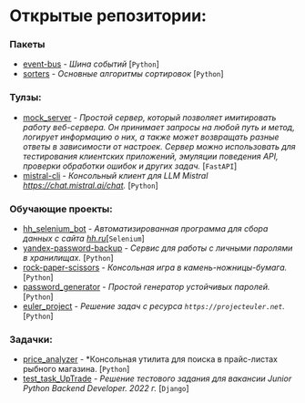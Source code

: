 # Открытые репозитории:

### Пакеты
- [event-bus](https://github.com/akchau/event-bus?tab=readme-ov-file#event-bus) - *Шина событий* [`Python`]
- [sorters](https://github.com/sofiiila/sorter) - *Основные алгоритмы сортировок* [`Python`]

### Тулзы:
- [mock_server](https://github.com/akchau/mock_server) - *Простой сервер, который позволяет имитировать работу веб-сервера. Он принимает запросы на любой путь и метод, логирует информацию о них, а также может возвращать разные ответы в зависимости от настроек. Сервер можно использовать для тестирования клиентских приложений, эмуляции поведения API, проверки обработки ошибок и других задач.* [`FastAPI`]
- [mistral-cli](https://github.com/akchau/mistral-test) - *Консольный клиент для LLM Mistral https://chat.mistral.ai/chat.* [`Python`]

### Обучающие проекты:
- [hh_selenium_bot](https://github.com/akchau/hh_selenium_bot) - *Автоматизированная программа для сбора данных с сайта [hh.ru](https://hh.ru)*[`Selenium`]
- [yandex-password-backup](https://github.com/akchau/yandex-passwords-backup) - *Сервис для работы с личными паролями в хранилищаx.* [`Python`]
- [rock-paper-scissors](https://github.com/akchau/rock-paper-scissors) - *Консольная игра в камень-ножницы-бумага.* [`Python`]
- [password_generator](https://github.com/akchau/password_generator) - *Простой генератор устойчивых паролей.* [`Python`]
- [euler_project](https://github.com/akchau/euler_project_tasks) - *Решение задач с ресурса `https://projecteuler.net`.* [`Python`]

### Задачки:
- [price_analyzer](https://github.com/akchau/price_analyzer) - *Консольная утилита для поиска в прайс-листах рыбного магазина. [`Python`]
- [test_task_UpTrade](https://github.com/akchau/test_task_UpTrade/tree/main) - *Решение тестового задания для вакансии Junior Python Backend Developer. 2022 г.* [`Django`]




